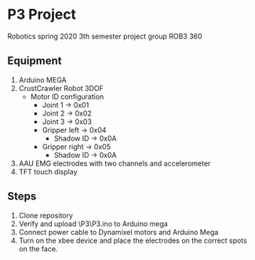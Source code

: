 # P3 Project
Robotics spring 2020 
3th semester project 
group ROB3 360

## Equipment 
1. Arduino MEGA
2. CrustCrawler Robot 3DOF
    - Motor ID configuration 
        - Joint 1 -> 0x01
        - Joint 2 -> 0x02
        - Joint 3 -> 0x03
        - Gripper left -> 0x04
            - Shadow ID -> 0x0A
        - Gripper right -> 0x05
            - Shadow ID -> 0x0A
3. AAU EMG electrodes with two channels and accelerometer
4. TFT touch display

## Steps
1. Clone repository
2. Verify and upload \P3\P3.ino to Arduino mega
3. Connect power cable to Dynamixel motors and Arduino Mega
4. Turn on the xbee device and place the electrodes on the correct spots on the face.
